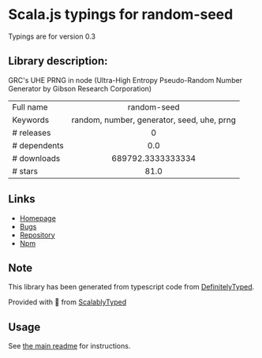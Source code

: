 
# Scala.js typings for random-seed

Typings are for version 0.3

## Library description:
GRC's UHE PRNG in node (Ultra-High Entropy Pseudo-Random Number Generator by Gibson Research Corporation)

|                    |                 |
| ------------------ | :-------------: |
| Full name          | random-seed |
| Keywords           | random, number, generator, seed, uhe, prng |
| # releases         | 0 |
| # dependents       | 0.0 |
| # downloads        | 689792.3333333334 |
| # stars            | 81.0 |

## Links
- [Homepage](https://github.com/skratchdot/random-seed)
- [Bugs](https://github.com/skratchdot/random-seed/issues)
- [Repository](https://github.com/skratchdot/random-seed)
- [Npm](https://www.npmjs.com/package/random-seed)
    


## Note
This library has been generated from typescript code from [DefinitelyTyped](https://definitelytyped.org).

Provided with :purple_heart: from [ScalablyTyped](https://github.com/oyvindberg/ScalablyTyped)

## Usage
See [the main readme](../../readme.md) for instructions.



